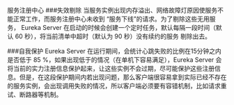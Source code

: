 服务注册中心
###失效剔除
当服务实例出现内存溢出、网络故障灯原因使服务不能正常工作，而服务注册中心未收到 “服务下线”的请求。为了剔除这些无用服务，
Eureka Server 在启动的时候会创建一个定时任务，默认每隔一段时间（默认 60 秒），将当前清单中超时（默认为 90 秒）没有续约的服务
剔除出去。

###自我保护
Eureka Server 在运行期间，会统计心跳失败的比例在15分钟之内是否低于 85 %，如果出现低于的情况（在单机下容易满足），Eureka Server 
会将当前的实力注册信息保护起来，让这些实例不会过期，尽可能保护这些注册信息。但是，在这段保护期间内若出现问题，那么客户端很容易拿到实际已经不存在
的服务实例，会出现调用失败的情况，所以客户端必须要有容错机制，比如请求重试、断路器等机制。